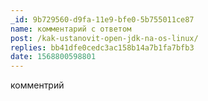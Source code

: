 ```yaml
---
_id: 9b729560-d9fa-11e9-bfe0-5b755011ce87
name: комментарий с ответом
post: /kak-ustanovit-open-jdk-na-os-linux/
replies: bb41dfe0cedc3ac158b14a7b1fa7bfb3
date: 1568800598801
---
```

комментрий
